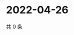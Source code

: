 # 2022-04-26

共 0 条

<!-- BEGIN WEIBO -->
<!-- 最后更新时间 Tue Apr 26 2022 11:40:02 GMT+0800 (China Standard Time) -->

<!-- END WEIBO -->
